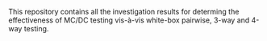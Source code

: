 This repository contains all the investigation results for determing the  effectiveness of MC/DC testing vis-à-vis
white-box pairwise, 3-way and 4-way testing.
